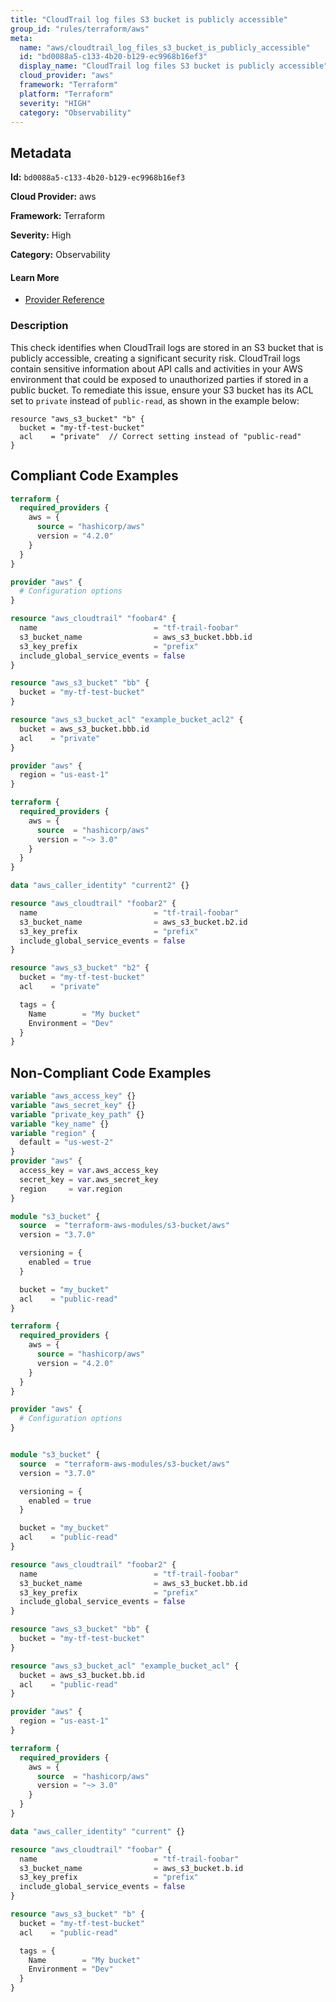 ```yaml
---
title: "CloudTrail log files S3 bucket is publicly accessible"
group_id: "rules/terraform/aws"
meta:
  name: "aws/cloudtrail_log_files_s3_bucket_is_publicly_accessible"
  id: "bd0088a5-c133-4b20-b129-ec9968b16ef3"
  display_name: "CloudTrail log files S3 bucket is publicly accessible"
  cloud_provider: "aws"
  framework: "Terraform"
  platform: "Terraform"
  severity: "HIGH"
  category: "Observability"
---
```

## Metadata

**Id:** `bd0088a5-c133-4b20-b129-ec9968b16ef3`

**Cloud Provider:** aws

**Framework:** Terraform

**Severity:** High

**Category:** Observability

#### Learn More

 - [Provider Reference](https://registry.terraform.io/providers/hashicorp/aws/latest/docs/resources/cloudtrail#s3_bucket_name)

### Description

 This check identifies when CloudTrail logs are stored in an S3 bucket that is publicly accessible, creating a significant security risk. CloudTrail logs contain sensitive information about API calls and activities in your AWS environment that could be exposed to unauthorized parties if stored in a public bucket. To remediate this issue, ensure your S3 bucket has its ACL set to `private` instead of `public-read`, as shown in the example below:

```
resource "aws_s3_bucket" "b" {
  bucket = "my-tf-test-bucket"
  acl    = "private"  // Correct setting instead of "public-read"
}
```


## Compliant Code Examples
```terraform
terraform {
  required_providers {
    aws = {
      source = "hashicorp/aws"
      version = "4.2.0"
    }
  }
}

provider "aws" {
  # Configuration options
}

resource "aws_cloudtrail" "foobar4" {
  name                          = "tf-trail-foobar"
  s3_bucket_name                = aws_s3_bucket.bbb.id
  s3_key_prefix                 = "prefix"
  include_global_service_events = false
}

resource "aws_s3_bucket" "bb" {
  bucket = "my-tf-test-bucket"
}

resource "aws_s3_bucket_acl" "example_bucket_acl2" {
  bucket = aws_s3_bucket.bbb.id
  acl    = "private"
}

```

```terraform
provider "aws" {
  region = "us-east-1"
}

terraform {
  required_providers {
    aws = {
      source  = "hashicorp/aws"
      version = "~> 3.0"
    }
  }
}

data "aws_caller_identity" "current2" {}

resource "aws_cloudtrail" "foobar2" {
  name                          = "tf-trail-foobar"
  s3_bucket_name                = aws_s3_bucket.b2.id
  s3_key_prefix                 = "prefix"
  include_global_service_events = false
}

resource "aws_s3_bucket" "b2" {
  bucket = "my-tf-test-bucket"
  acl    = "private"

  tags = {
    Name        = "My bucket"
    Environment = "Dev"
  }
}

```
## Non-Compliant Code Examples
```terraform
variable "aws_access_key" {}
variable "aws_secret_key" {}
variable "private_key_path" {}
variable "key_name" {}
variable "region" {
  default = "us-west-2"
}
provider "aws" {
  access_key = var.aws_access_key
  secret_key = var.aws_secret_key
  region     = var.region
}

module "s3_bucket" {
  source  = "terraform-aws-modules/s3-bucket/aws"
  version = "3.7.0"

  versioning = {
    enabled = true
  }

  bucket = "my_bucket"
  acl    = "public-read"
}

```

```terraform
terraform {
  required_providers {
    aws = {
      source = "hashicorp/aws"
      version = "4.2.0"
    }
  }
}

provider "aws" {
  # Configuration options
}


module "s3_bucket" {
  source  = "terraform-aws-modules/s3-bucket/aws"
  version = "3.7.0"

  versioning = {
    enabled = true
  }

  bucket = "my_bucket"
  acl    = "public-read"
}

resource "aws_cloudtrail" "foobar2" {
  name                          = "tf-trail-foobar"
  s3_bucket_name                = aws_s3_bucket.bb.id
  s3_key_prefix                 = "prefix"
  include_global_service_events = false
}

resource "aws_s3_bucket" "bb" {
  bucket = "my-tf-test-bucket"
}

resource "aws_s3_bucket_acl" "example_bucket_acl" {
  bucket = aws_s3_bucket.bb.id
  acl    = "public-read"
}

```

```terraform
provider "aws" {
  region = "us-east-1"
}

terraform {
  required_providers {
    aws = {
      source  = "hashicorp/aws"
      version = "~> 3.0"
    }
  }
}

data "aws_caller_identity" "current" {}

resource "aws_cloudtrail" "foobar" {
  name                          = "tf-trail-foobar"
  s3_bucket_name                = aws_s3_bucket.b.id
  s3_key_prefix                 = "prefix"
  include_global_service_events = false
}

resource "aws_s3_bucket" "b" {
  bucket = "my-tf-test-bucket"
  acl    = "public-read"

  tags = {
    Name        = "My bucket"
    Environment = "Dev"
  }
}

```
